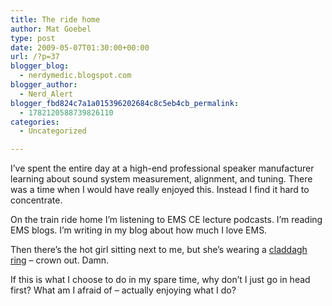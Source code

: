 ```yaml
---
title: The ride home
author: Mat Goebel
type: post
date: 2009-05-07T01:30:00+00:00
url: /?p=37
blogger_blog:
  - nerdymedic.blogspot.com
blogger_author:
  - Nerd_Alert
blogger_fbd824c7a1a015396202684c8c5eb4cb_permalink:
  - 1782120588739826110
categories:
  - Uncategorized

---
```

I&#8217;ve spent the entire day at a high-end professional speaker manufacturer learning about sound system measurement, alignment, and tuning. There was a time when I would have really enjoyed this. Instead I find it hard to concentrate.

On the train ride home I&#8217;m listening to EMS CE lecture podcasts. I&#8217;m reading EMS blogs. I&#8217;m writing in my blog about how much I love EMS.

Then there&#8217;s the hot girl sitting next to me, but she&#8217;s wearing a [claddagh ring][1] &#8211; crown out. Damn.

If this is what I choose to do in my spare time, why don&#8217;t I just go in head first? What am I afraid of &#8211; actually enjoying what I do?

<div class="blogger-post-footer">
  <img alt="" width="1" height="1" />
</div>

 [1]: http://en.wikipedia.org/wiki/Claddagh_ring